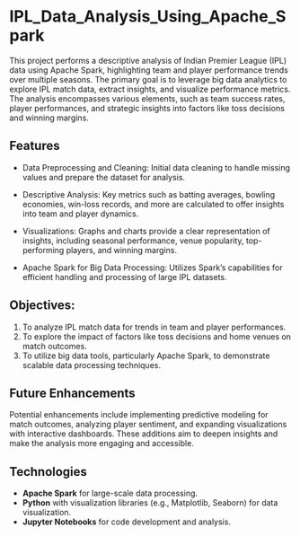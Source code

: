# IPL_Data_Analysis_Using_Apache_Spark
This project performs a descriptive analysis of Indian Premier League (IPL) data using Apache Spark, highlighting team and player performance trends over multiple seasons. The primary goal is to leverage big data analytics to explore IPL match data, extract insights, and visualize performance metrics. The analysis encompasses various elements, such as team success rates, player performances, and strategic insights into factors like toss decisions and winning margins.

## **Features**
* Data Preprocessing and Cleaning: Initial data cleaning to handle missing values and prepare the dataset for analysis.

* Descriptive Analysis: Key metrics such as batting averages, bowling economies, win-loss records, and more are calculated to offer insights into team and player dynamics.

* Visualizations: Graphs and charts provide a clear representation of insights, including seasonal performance, venue popularity, top-performing players, and winning margins.

* Apache Spark for Big Data Processing: Utilizes Spark’s capabilities for efficient handling and processing of large IPL datasets.

## Objectives:

1. To analyze IPL match data for trends in team and player performances.
2. To explore the impact of factors like toss decisions and home venues on match outcomes.
3. To utilize big data tools, particularly Apache Spark, to demonstrate scalable data processing techniques.

## Future Enhancements

Potential enhancements include implementing predictive modeling for match outcomes, analyzing player sentiment, and expanding visualizations with interactive dashboards. These additions aim to deepen insights and make the analysis more engaging and accessible.

## Technologies

* **Apache Spark** for large-scale data processing.
* **Python** with visualization libraries (e.g., Matplotlib, Seaborn) for data visualization.
* **Jupyter Notebooks** for code development and analysis.
